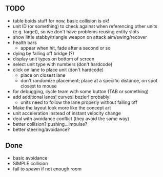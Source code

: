 ## TODO
- table boids stuff for now, basic collision is ok!
- unit ID (or something) to check against when referencing other units (e.g. target), so we don't have problems reusing entity slots
- show little stabby/triangle weapon on attack aim/swing/recover
- health bars
    - appear when hit, fade after a second or so
- dying by falling off bridge (?)
- display unit types on bottom of screen
- select unit type with numbers (don't hardcode)
- click on lane to place unit (don't hardcode)
    - place on closest lane
    - don't randomize placement; place at a specific distance, on spot closest to mouse
- for debugging, cycle team with some button (TAB or something)
- add additional lanes! curves! bezier! probably!
    - units need to follow the lane properly without falling off
- Make the layout look more like the concept art
- unit acceleration instead of instant velocity change
- deal with avoidance conflict (they avoid the same way)
- better collision? pushing...impulse?
- better steering/avoidance?

## Done
- basic avoidance
- SIMPLE collision
- fail to spawn if not enough room
